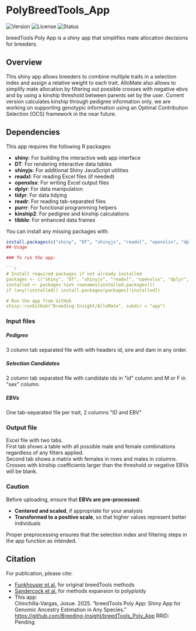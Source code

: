 # PolyBreedTools_App

![Version](https://img.shields.io/badge/version-1.1-blue.svg)
![License](https://img.shields.io/badge/license-Apache--2.0-blue.svg)
![Status](https://img.shields.io/badge/development-active-brightgreen.svg)


breedTools Poly App is a shiny app that simplifies mate allocation decisions for breeders.
  
## Overview
This shiny app allows breeders to combine multiple traits in a selection index and assign a relative weight to each trait. AlloMate also allows to simplify mate allocation by filtering out possible crosses with negative ebvs and by using a kinship threshold between parents set by the user.
Current version calculates kinship through pedigree information only, we are working on supporting genotypic information using an Optimal Contribution Selection (OCS) framework in the near future.

## Dependencies

This app requires the following R packages:

- **shiny**: For building the interactive web app interface  
- **DT**: For rendering interactive data tables  
- **shinyjs**: For additional Shiny JavaScript utilities  
- **readxl**: For reading Excel files (if needed)  
- **openxlsx**: For writing Excel output files  
- **dplyr**: For data manipulation  
- **tidyr**: For data tidying  
- **readr**: For reading tab-separated files  
- **purrr**: For functional programming helpers  
- **kinship2**: For pedigree and kinship calculations  
- **tibble**: For enhanced data frames  

You can install any missing packages with:

```r
install.packages(c("shiny", "DT", "shinyjs", "readxl", "openxlsx", "dplyr", "tidyr", "readr", "purrr", "kinship2", "tibble"))
## Usage

### To run the app:

```r
# Install required packages if not already installed
packages <- c("shiny", "DT", "shinyjs", "readxl", "openxlsx", "dplyr", "tidyr")
installed <- packages %in% rownames(installed.packages())
if (any(!installed)) install.packages(packages[!installed])

# Run the app from GitHub
shiny::runGitHub("Breeding-Insight/AlloMate", subdir = "app")
```
### Input files
##### Pedigree
3 column tab separated file with with headers id, sire and dam in any order.

##### Selection Candidates
2 column tab separated file with candidate ids in "id" column and M or F in "sex" column.

##### EBVs
One tab-separated file per trait, 2 columns "ID and EBV"

### Output file
Excel file with two tabs.  
First tab shows a table with all possible male and female combinations regardless of any filters applied.  
Second tab shows a matrix with females in rows and males in columns. Crosses with kinship coefficients larger than the threshold or negative EBVs will be blank.

### Caution
Before uploading, ensure that **EBVs are pre-processed**:

- **Centered and scaled**, if appropriate for your analysis  
- **Transformed to a positive scale**, so that higher values represent better individuals  

Proper preprocessing ensures that the selection index and filtering steps in the app function as intended.

## Citation

For publication, please cite:

- [Funkhouser et al.](https://academic.oup.com/tas/article/1/1/36/4636602) for original breedTools methods  
- [Sandercock et al.](https://acsess.onlinelibrary.wiley.com/doi/10.1002/tpg2.70067) for methods expansion to polyploidy  
- This app:  
Chinchilla-Vargas, Josue. 2025.
“breedTools Poly App: Shiny App for Genomic Ancestry Estimation in Any Species.” https://github.com/Breeding-Insight/breedTools_Poly_App RRID: Pending
